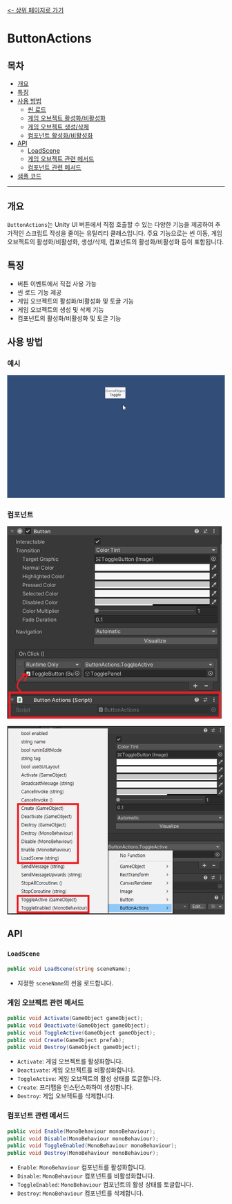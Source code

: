 [<- 상위 페이지로 가기](../../../../README.md)  

# ButtonActions

## 목차
- [개요](#개요)
- [특징](#특징)
- [사용 방법](#사용-방법)
  - [씬 로드](#씬-로드)
  - [게임 오브젝트 활성화/비활성화](#게임-오브젝트-활성화비활성화)
  - [게임 오브젝트 생성/삭제](#게임-오브젝트-생성삭제)
  - [컴포넌트 활성화/비활성화](#컴포넌트-활성화비활성화)
- [API](#api)
  - [LoadScene](#loadscene)
  - [게임 오브젝트 관련 메서드](#게임-오브젝트-관련-메서드)
  - [컴포넌트 관련 메서드](#컴포넌트-관련-메서드)
- [샘플 코드](#샘플-코드)

---

## 개요
`ButtonActions`는 Unity UI 버튼에서 직접 호출할 수 있는 다양한 기능을 제공하여 추가적인 스크립트 작성을 줄이는 유틸리티 클래스입니다. 
주요 기능으로는 씬 이동, 게임 오브젝트의 활성화/비활성화, 생성/삭제, 컴포넌트의 활성화/비활성화 등이 포함됩니다.

## 특징
- 버튼 이벤트에서 직접 사용 가능
- 씬 로드 기능 제공
- 게임 오브젝트의 활성화/비활성화 및 토글 기능
- 게임 오브젝트의 생성 및 삭제 기능
- 컴포넌트의 활성화/비활성화 및 토글 기능

## 사용 방법

### 예시
![alt text](READMEImage~/ExampleOfUse.gif)  

### 컴포넌트
![alt text](READMEImage~/Component01.png)  

![alt text](READMEImage~/Component02.png)  

## API

### `LoadScene`
```csharp
public void LoadScene(string sceneName);
```
- 지정한 `sceneName`의 씬을 로드합니다.

### 게임 오브젝트 관련 메서드
```csharp
public void Activate(GameObject gameObject);
public void Deactivate(GameObject gameObject);
public void ToggleActive(GameObject gameObject);
public void Create(GameObject prefab);
public void Destroy(GameObject gameObject);
```
- `Activate`: 게임 오브젝트를 활성화합니다.
- `Deactivate`: 게임 오브젝트를 비활성화합니다.
- `ToggleActive`: 게임 오브젝트의 활성 상태를 토글합니다.
- `Create`: 프리팹을 인스턴스화하여 생성합니다.
- `Destroy`: 게임 오브젝트를 삭제합니다.

### 컴포넌트 관련 메서드
```csharp
public void Enable(MonoBehaviour monoBehaviour);
public void Disable(MonoBehaviour monoBehaviour);
public void ToggleEnabled(MonoBehaviour monoBehaviour);
public void Destroy(MonoBehaviour monoBehaviour);
```
- `Enable`: `MonoBehaviour` 컴포넌트를 활성화합니다.
- `Disable`: `MonoBehaviour` 컴포넌트를 비활성화합니다.
- `ToggleEnabled`: `MonoBehaviour` 컴포넌트의 활성 상태를 토글합니다.
- `Destroy`: `MonoBehaviour` 컴포넌트를 삭제합니다.
